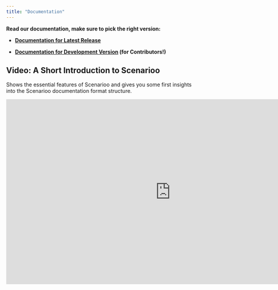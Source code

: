 ```yaml
---
title: "Documentation"
---
```


**Read our documentation, make sure to pick the right version:**

* **[Documentation for Latest Release](http://scenarioo.org/docs/master/)**

* **[Documentation for Development Version](http://scenarioo.org/docs/develop/) (for Contributors!)**

## Video: A Short Introduction to Scenarioo

Shows the essential features of Scenarioo and gives you some first insights into the Scenarioo documentation format structure.

<p><iframe width="883" height="497" src="https://www.youtube-nocookie.com/embed/C_Omyu190V4?rel=0" frameborder="0" allow="autoplay; encrypted-media" allowfullscreen></iframe></p>